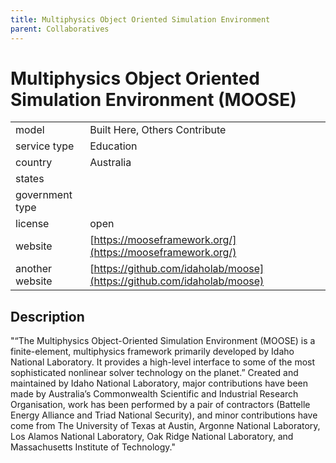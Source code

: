 ```yaml
---
title: Multiphysics Object Oriented Simulation Environment
parent: Collaboratives
---
```


# Multiphysics Object Oriented Simulation Environment (MOOSE)

|                   |                                          |
|:------------------|:-----------------------------------------|
| model             | Built Here, Others Contribute
| service type      | Education
| country           | Australia
| states            | 
| government type   | 
| license           | open
| website           | [https://mooseframework.org/](https://mooseframework.org/)
| another website   | [https://github.com/idaholab/moose](https://github.com/idaholab/moose)

## Description
"“The Multiphysics Object-Oriented Simulation Environment (MOOSE) is a finite-element, multiphysics framework primarily developed by Idaho National Laboratory. It provides a high-level interface to some of the most sophisticated nonlinear solver technology on the planet.” Created and maintained by Idaho National Laboratory, major contributions have been made by Australia’s Commonwealth Scientific and Industrial Research Organisation, work has been performed by a pair of contractors (Battelle Energy Alliance and Triad National Security), and minor contributions have come from The University of Texas at Austin, Argonne National Laboratory, Los Alamos National Laboratory, Oak Ridge National Laboratory, and Massachusetts Institute of Technology."
